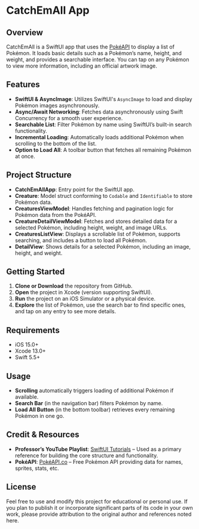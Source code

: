 # CatchEmAll App

## Overview
CatchEmAll is a SwiftUI app that uses the [PokéAPI](https://pokeapi.co/) to display a list of Pokémon. It loads basic details such as a Pokémon’s name, height, and weight, and provides a searchable interface. You can tap on any Pokémon to view more information, including an official artwork image.

## Features
- **SwiftUI & AsyncImage**: Utilizes SwiftUI's `AsyncImage` to load and display Pokémon images asynchronously.
- **Async/Await Networking**: Fetches data asynchronously using Swift Concurrency for a smooth user experience.
- **Searchable List**: Filter Pokémon by name using SwiftUI’s built-in search functionality.
- **Incremental Loading**: Automatically loads additional Pokémon when scrolling to the bottom of the list.
- **Option to Load All**: A toolbar button that fetches all remaining Pokémon at once.

## Project Structure
- **CatchEmAllApp**: Entry point for the SwiftUI app.
- **Creature**: Model struct conforming to `Codable` and `Identifiable` to store Pokémon data.
- **CreaturesViewModel**: Handles fetching and pagination logic for Pokémon data from the PokéAPI.
- **CreatureDetailViewModel**: Fetches and stores detailed data for a selected Pokémon, including height, weight, and image URLs.
- **CreaturesListView**: Displays a scrollable list of Pokémon, supports searching, and includes a button to load all Pokémon.
- **DetailView**: Shows details for a selected Pokémon, including an image, height, and weight.

## Getting Started
1. **Clone or Download** the repository from GitHub.
2. **Open** the project in Xcode (version supporting SwiftUI).
3. **Run** the project on an iOS Simulator or a physical device.
4. **Explore** the list of Pokémon, use the search bar to find specific ones, and tap on any entry to see more details.

## Requirements
- iOS 15.0+ 
- Xcode 13.0+
- Swift 5.5+

## Usage
- **Scrolling** automatically triggers loading of additional Pokémon if available.
- **Search Bar** (in the navigation bar) filters Pokémon by name.
- **Load All Button** (in the bottom toolbar) retrieves every remaining Pokémon in one go.

## Credit & Resources
- **Professor’s YouTube Playlist**: [SwiftUI Tutorials](https://www.youtube.com/playlist?list=PL9VJ9OpT-IPSM6dFSwQCIl409gNBsqKTe) – Used as a primary reference for building the core structure and functionality.
- **PokéAPI**: [PokéAPI.co](https://pokeapi.co/) – Free Pokémon API providing data for names, sprites, stats, etc.

## License
Feel free to use and modify this project for educational or personal use. If you plan to publish it or incorporate significant parts of its code in your own work, please provide attribution to the original author and references noted here.
